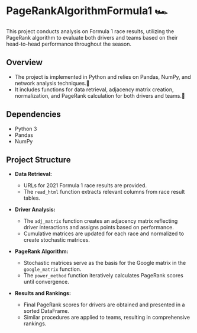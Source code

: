 # PageRankAlgorithmFormula1 🏎️

This project conducts analysis on Formula 1 race results, utilizing the PageRank algorithm to evaluate both drivers and teams based on their head-to-head performance throughout the season.

## Overview 

- The project is implemented in Python and relies on Pandas, NumPy, and network analysis techniques.🔄
- It includes functions for data retrieval, adjacency matrix creation, normalization, and PageRank calculation for both drivers and teams.🔄


## Dependencies

- Python 3
- Pandas
- NumPy
  
## Project Structure

- **Data Retrieval:**
  - URLs for 2021 Formula 1 race results are provided.
  - The `read_html` function extracts relevant columns from race result tables.

- **Driver Analysis:**
  - The `adj_matrix` function creates an adjacency matrix reflecting driver interactions and assigns points based on performance.
  - Cumulative matrices are updated for each race and normalized to create stochastic matrices.

- **PageRank Algorithm:**
  - Stochastic matrices serve as the basis for the Google matrix in the `google_matrix` function.
  - The `power_method` function iteratively calculates PageRank scores until convergence.

- **Results and Rankings:**
  - Final PageRank scores for drivers are obtained and presented in a sorted DataFrame.
  - Similar procedures are applied to teams, resulting in comprehensive rankings.

